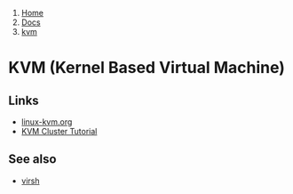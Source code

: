 <!-- -
Title: kvm
Description: Notes on the Kernel Based Virtual Machine
Author: Marios Zindilis
First Published: 2014-01-08
Last Updated: 2014-04-09
- -->

<ol class="breadcrumb" itemprop="breadcrumb">
	<li><a href="/">Home</a></li>
	<li><a href="/docs/">Docs</a></li>
	<li><a href="/docs/kvm.html">kvm</a></li>
</ol>

KVM (Kernel Based Virtual Machine)
==================================

Links
-----

*   [linux-kvm.org](http://www.linux-kvm.org/)
*   [KVM Cluster Tutorial](https://alteeve.ca/w/AN!Cluster_Tutorial_2)

See also
--------

*   [virsh](/docs/virsh.html)
